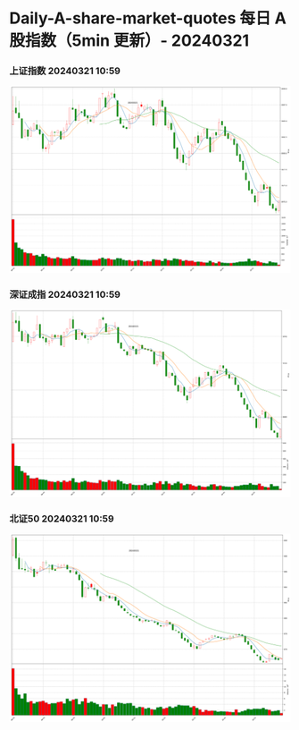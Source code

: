 
# Daily-A-share-market-quotes 每日 A 股指数（5min 更新）- 20240321

### 上证指数 20240321 10:59
![](./fig/2024/3/20240321-sh000001.png)

### 深证成指 20240321 10:59
![](./fig/2024/3/20240321-sz399001.png)

### 北证50 20240321 10:59
![](./fig/2024/3/20240321-bj899050.png)
